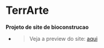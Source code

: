 # TerrArte

**Projeto de site de bioconstrucao**

- > Veja a preview do site: [aqui](https://itanuromero.github.io/TerrArte/)
